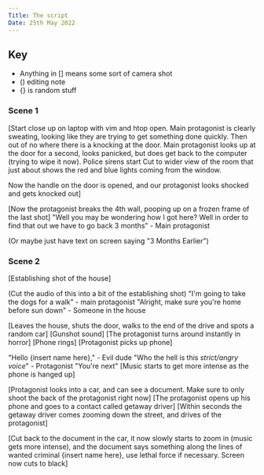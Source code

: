 ```yaml
---
Title: The script
Date: 25th May 2022
---
```


## Key
* Anything in [] means some sort of camera shot
* () editing note
* {} is random stuff

### Scene 1
[Start close up on laptop with vim and htop open. Main protagonist is clearly
sweating, looking like they are trying to get something done quickly. Then out of
no where there is a knocking at the door. Main protagonist looks up at the door
for a second, looks panicked, but does get back to the computer (trying to wipe
it now). Police sirens start Cut to wider view of the room that just about
shows the red and blue lights coming from the window.

Now the handle on the door is opened, and our protagonist looks shocked and gets
knocked out]


[Now the protagonist breaks the 4th wall, pooping up on a frozen frame of the last shot]
"Well you may be wondering how I got here? Well in order to find that out we have to go back 3 months" - Main protagonist

(Or maybe just have text on screen saying "3 Months Earlier")

### Scene 2
[Establishing shot of the house]

(Cut the audio of this into a bit of the establishing shot)
"I'm going to take the dogs for a walk" - main protagonist
"Alright, make sure you're home before sun down" - Someone in the house

[Leaves the house, shuts the door, walks to the end of the drive and spots a random car]
[Gunshot sound]
[The protagonist turns around instantly in horror]
[Phone rings]
[Protagonist picks up phone]

"Hello {insert name here}," - Evil dude
"Who the hell is this *strict/angry voice*" - Protagonist
"You're next"
[Music starts to get more intense as the phone is hanged up]

[Protagonist looks into a car, and can see a document. Make sure to only shoot
the back of the protagonist right now]
[The protagonist opens up his phone and goes to a contact called getaway driver]
[Within seconds the getaway driver comes zooming down the street, and drives of the protagonist]

[Cut back to the document in the car, it now slowly starts to zoom in (music
gets more intense), and the document says something along the lines of
wanted criminal {insert name here}, use lethal force if necessary. Screen now
cuts to black]
